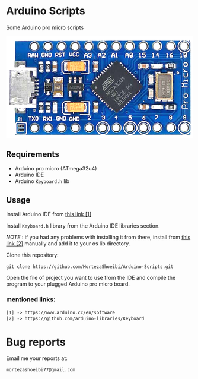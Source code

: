 # Arduino Scripts
Some Arduino pro micro scripts

![Arduino pro micro(ATmega32u4)](./assets/Arduino.png?raw=true)

## Requirements
* Arduino pro micro (ATmega32u4)
* Arduino IDE
* Arduino `Keyboard.h` lib

## Usage
Install Arduino IDE from [this link [1]](https://www.arduino.cc/en/software)

Install `Keyboard.h` library from the Arduino IDE libraries section.

*NOTE* : if you had any problems with installing it from there, install from [this link [2]](https://github.com/arduino-libraries/Keyboard) manually and add it to your os lib directory.

Clone this repository:
```git
git clone https://github.com/MortezaShoeibi/Arduino-Scripts.git
```
Open the file of project you want to use from the IDE and compile the program to your plugged Arduino pro micro board.

### mentioned links:
    [1] -> https://www.arduino.cc/en/software
    [2] -> https://github.com/arduino-libraries/Keyboard

# Bug reports
Email me your reports at: 

    mortezashoeibi77@gmail.com
